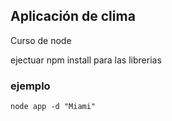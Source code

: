 ## Aplicación de clima


Curso de node


ejectuar npm install para las librerias


### ejemplo

```
node app -d "Miami"

```